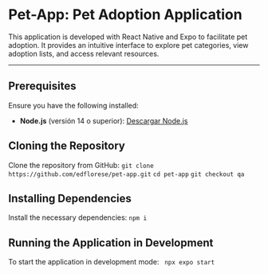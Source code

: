 # Pet-App: Pet Adoption Application

This application is developed with React Native and Expo to facilitate pet adoption. It provides an intuitive interface to explore pet categories, view adoption lists, and access relevant resources.

---

## Prerequisites

Ensure you have the following installed:

- **Node.js** (versión 14 o superior): [Descargar Node.js](https://nodejs.org/)

## Cloning the Repository
Clone the repository from GitHub:
`git clone https://github.com/edflorese/pet-app.git`
`cd pet-app`
`git checkout qa`

## Installing Dependencies
Install the necessary dependencies:
`npm i`

## Running the Application in Development
To start the application in development mode:
` npx expo start`